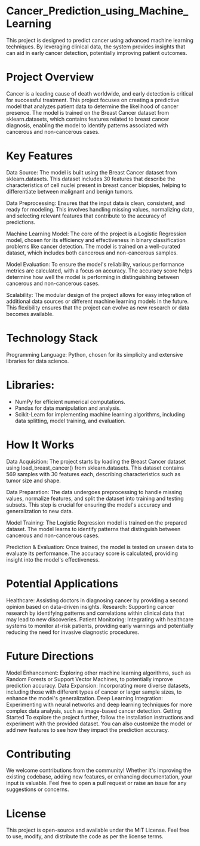 # Cancer_Prediction_using_Machine_Learning

This project is designed to predict cancer using advanced machine learning techniques. By leveraging clinical data, the system provides insights that can aid in early cancer detection, potentially improving patient outcomes.

# Project Overview
Cancer is a leading cause of death worldwide, and early detection is critical for successful treatment. This project focuses on creating a predictive model that analyzes patient data to determine the likelihood of cancer presence. The model is trained on the Breast Cancer dataset from sklearn.datasets, which contains features related to breast cancer diagnosis, enabling the model to identify patterns associated with cancerous and non-cancerous cases.

# Key Features
Data Source: The model is built using the Breast Cancer dataset from sklearn.datasets. This dataset includes 30 features that describe the characteristics of cell nuclei present in breast cancer biopsies, helping to differentiate between malignant and benign tumors.

Data Preprocessing: Ensures that the input data is clean, consistent, and ready for modeling. This involves handling missing values, normalizing data, and selecting relevant features that contribute to the accuracy of predictions.

Machine Learning Model: The core of the project is a Logistic Regression model, chosen for its efficiency and effectiveness in binary classification problems like cancer detection. The model is trained on a well-curated dataset, which includes both cancerous and non-cancerous samples.

Model Evaluation: To ensure the model's reliability, various performance metrics are calculated, with a focus on accuracy. The accuracy score helps determine how well the model is performing in distinguishing between cancerous and non-cancerous cases.

Scalability: The modular design of the project allows for easy integration of additional data sources or different machine learning models in the future. This flexibility ensures that the project can evolve as new research or data becomes available.

# Technology Stack
Programming Language: Python, chosen for its simplicity and extensive libraries for data science.
# Libraries:
* NumPy for efficient numerical computations.
* Pandas for data manipulation and analysis.
* Scikit-Learn for implementing machine learning algorithms, including data splitting, model training, and evaluation.
# How It Works
Data Acquisition: The project starts by loading the Breast Cancer dataset using load_breast_cancer() from sklearn.datasets. This dataset contains 569 samples with 30 features each, describing characteristics such as tumor size and shape.

Data Preparation: The data undergoes preprocessing to handle missing values, normalize features, and split the dataset into training and testing subsets. This step is crucial for ensuring the model's accuracy and generalization to new data.

Model Training: The Logistic Regression model is trained on the prepared dataset. The model learns to identify patterns that distinguish between cancerous and non-cancerous cases.

Prediction & Evaluation: Once trained, the model is tested on unseen data to evaluate its performance. The accuracy score is calculated, providing insight into the model's effectiveness.

# Potential Applications
Healthcare: Assisting doctors in diagnosing cancer by providing a second opinion based on data-driven insights.
Research: Supporting cancer research by identifying patterns and correlations within clinical data that may lead to new discoveries.
Patient Monitoring: Integrating with healthcare systems to monitor at-risk patients, providing early warnings and potentially reducing the need for invasive diagnostic procedures.
# Future Directions
Model Enhancement: Exploring other machine learning algorithms, such as Random Forests or Support Vector Machines, to potentially improve prediction accuracy.
Data Expansion: Incorporating more diverse datasets, including those with different types of cancer or larger sample sizes, to enhance the model's generalization.
Deep Learning Integration: Experimenting with neural networks and deep learning techniques for more complex data analysis, such as image-based cancer detection.
Getting Started
To explore the project further, follow the installation instructions and experiment with the provided dataset. You can also customize the model or add new features to see how they impact the prediction accuracy.

# Contributing
We welcome contributions from the community! Whether it's improving the existing codebase, adding new features, or enhancing documentation, your input is valuable. Feel free to open a pull request or raise an issue for any suggestions or concerns.

# License
This project is open-source and available under the MIT License. Feel free to use, modify, and distribute the code as per the license terms.

